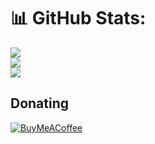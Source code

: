 # 📊 GitHub Stats:
![](https://github-readme-stats.vercel.app/api?username=0xenia&theme=dark&hide_border=false&include_all_commits=false&count_private=false)<br/>
![](https://github-readme-streak-stats.herokuapp.com/?user=0xenia&theme=dark&hide_border=false)<br/>
![](https://github-readme-stats.vercel.app/api/top-langs/?username=0xenia&theme=dark&hide_border=false&include_all_commits=false&count_private=false&layout=compact)


  ## Donating
  [![BuyMeACoffee](https://img.shields.io/badge/Buy%20Me%20a%20Coffee-ffdd00?style=for-the-badge&logo=buy-me-a-coffee&logoColor=black)](https://buymeacoffee.com/0xenia) 

